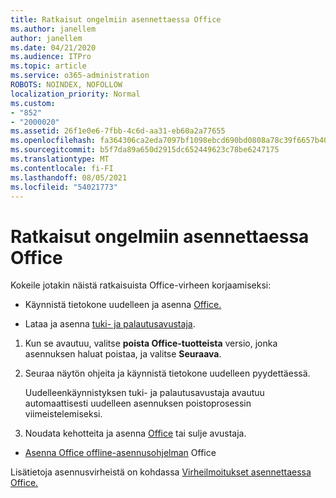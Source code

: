 ```yaml
---
title: Ratkaisut ongelmiin asennettaessa Office
ms.author: janellem
author: janellem
ms.date: 04/21/2020
ms.audience: ITPro
ms.topic: article
ms.service: o365-administration
ROBOTS: NOINDEX, NOFOLLOW
localization_priority: Normal
ms.custom:
- "852"
- "2000020"
ms.assetid: 26f1e0e6-7fbb-4c6d-aa31-eb60a2a77655
ms.openlocfilehash: fa364306ca2eda7097bf1098ebcd690bd0808a78c39f6657b4049b8e85897dac
ms.sourcegitcommit: b5f7da89a650d2915dc652449623c78be6247175
ms.translationtype: MT
ms.contentlocale: fi-FI
ms.lasthandoff: 08/05/2021
ms.locfileid: "54021773"
---
```

# <a name="solutions-for-issues-while-installing-office"></a>Ratkaisut ongelmiin asennettaessa Office

Kokeile jotakin näistä ratkaisuista Office-virheen korjaamiseksi:
  
- Käynnistä tietokone uudelleen ja asenna [Office.](https://portal.office.com/OLS/MySoftware.aspx)

- Lataa ja asenna [tuki- ja palautusavustaja](https://aka.ms/SARA-OfficeUninstall-Alchemy).

1. Kun se avautuu, valitse **poista Office-tuotteista** versio, jonka asennuksen haluat poistaa, ja valitse **Seuraava**.

2. Seuraa näytön ohjeita ja käynnistä tietokone uudelleen pyydettäessä.

    Uudelleenkäynnistyksen tuki- ja palautusavustaja avautuu automaattisesti uudelleen asennuksen poistoprosessin viimeistelemiseksi.

3. Noudata kehotteita ja asenna [Office](https://portal.office.com/OLS/MySoftware.aspx) tai sulje avustaja.

- [Asenna Office offline-asennusohjelman](https://support.office.com/article/f0a85fe7-118f-41cb-a791-d59cef96ad1c?wt.mc_id=Alchemy_ClientDIA) Office

Lisätietoja asennusvirheistä on kohdassa [Virheilmoitukset asennettaessa Office.](https://support.office.com/article/35ff2def-e0b2-4dac-9784-4cf212c1f6c2#BKMK_ErrorMessages)
  